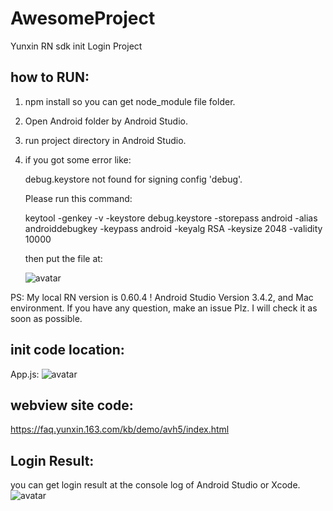 # AwesomeProject
Yunxin RN sdk init Login Project

## how to RUN:

1. npm install
  so you can get node_module file folder.
2. Open Android folder by Android Studio.
3. run project directory in Android Studio.
4. if you got some error like:
  
    debug.keystore not found for signing config 'debug'.
  
    Please run this command:
    
    keytool -genkey -v -keystore debug.keystore -storepass android -alias androiddebugkey -keypass android -keyalg RSA -keysize 2048 -validity 10000
    
    then put the file at:
    
    ![avatar](https://nim-nosdn.netease.im/MTAxMTAwMg==/bmltYV8xMDkyNTAxOTIxXzE1OTk0Nzc5NjcxNjRfYTBjN2Y0MTMtYTgxMi00ZTY0LWFkNTQtZGE3NzE3NjU5ZDQ2?imageView&createTime=1599477967607)
    

PS:   My local RN version is 0.60.4 ! Android Studio Version 3.4.2, and Mac environment.
      If you have any question, make an issue Plz. I will check it as soon as possible.

## init code location:

App.js:
![avatar](https://nim-nosdn.netease.im/MTAxMTAwMg==/bmltYV8xMDkyNTAxOTIxXzE1OTk0NDY5ODExNjZfZTJiNjFlNDAtNWVhMy00YWY3LWI4MTEtZDdiN2ZlMzA1NGY1?imageView&createTime=1599446981630)

## webview site code:
https://faq.yunxin.163.com/kb/demo/avh5/index.html

## Login Result:

you can get login result at the console log of Android Studio or Xcode.
![avatar](https://nim-nosdn.netease.im/MTAxMTAwMg==/bmltYV8xMDkyNTAxOTIxXzE1OTk0NDcyMjg0NjlfNDY3MzlmYTItODY3My00NjRjLWI1Y2UtZWNhMjZjYjI3MWM5?imageView&createTime=1599447228851)

